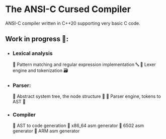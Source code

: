 # The ANSI-C Cursed Compiler
ANSI-C compiler written in C++20 supporting very basic C code.
## Work in progress 🔬:
- ### Lexical analysis
	🔴 Pattern matching and regular expression implementation 🔤
	🔴 Lexer engine and tokenization 🗃️
- ### Parser:
	🔴 Abstract system tree, the node structure 🌳
	🔴 Parser engine, tokens to AST 🧠
- ### Compiler
	🔴 AST to code generation
		🔴 x86_64 asm generator
		🔴 6502 asm generator
		🔴 ARM asm generator
